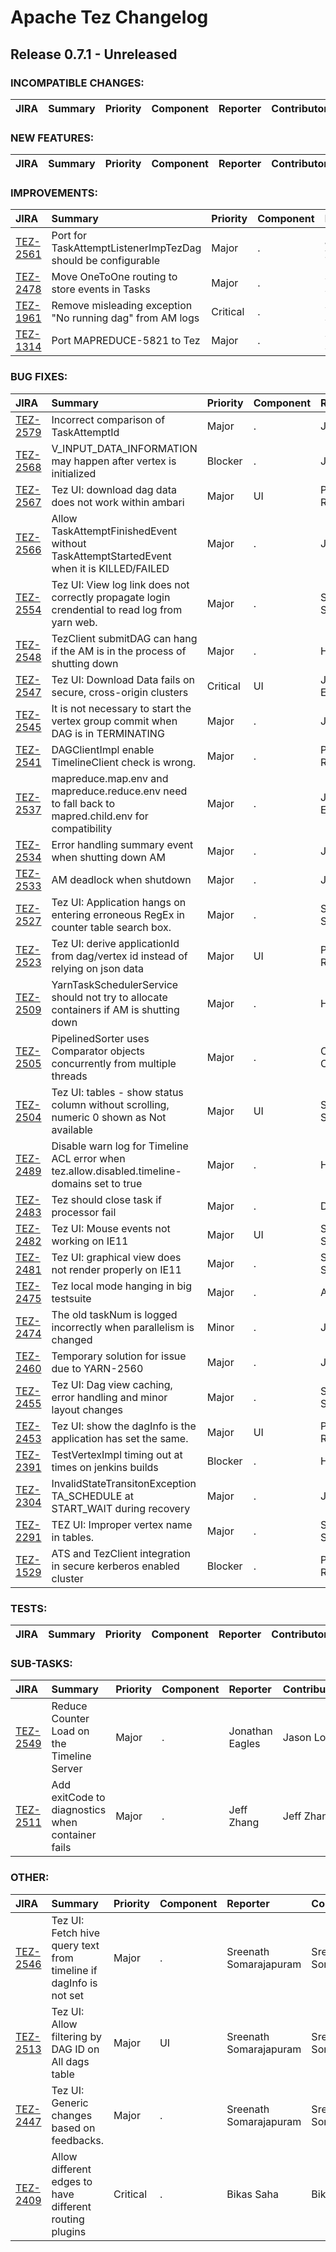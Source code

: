 
<!---
# Licensed to the Apache Software Foundation (ASF) under one
# or more contributor license agreements.  See the NOTICE file
# distributed with this work for additional information
# regarding copyright ownership.  The ASF licenses this file
# to you under the Apache License, Version 2.0 (the
# "License"); you may not use this file except in compliance
# with the License.  You may obtain a copy of the License at
#
#     http://www.apache.org/licenses/LICENSE-2.0
#
# Unless required by applicable law or agreed to in writing, software
# distributed under the License is distributed on an "AS IS" BASIS,
# WITHOUT WARRANTIES OR CONDITIONS OF ANY KIND, either express or implied.
# See the License for the specific language governing permissions and
# limitations under the License.
-->
# Apache Tez Changelog

## Release 0.7.1 - Unreleased

### INCOMPATIBLE CHANGES:

| JIRA | Summary | Priority | Component | Reporter | Contributor |
|:---- |:---- | :--- |:---- |:---- |:---- |


### NEW FEATURES:

| JIRA | Summary | Priority | Component | Reporter | Contributor |
|:---- |:---- | :--- |:---- |:---- |:---- |


### IMPROVEMENTS:

| JIRA | Summary | Priority | Component | Reporter | Contributor |
|:---- |:---- | :--- |:---- |:---- |:---- |
| [TEZ-2561](https://issues.apache.org/jira/browse/TEZ-2561) | Port for TaskAttemptListenerImpTezDag should be configurable |  Major | . | Johannes Zillmann | Jeff Zhang |
| [TEZ-2478](https://issues.apache.org/jira/browse/TEZ-2478) | Move OneToOne routing to store events in Tasks |  Major | . | Siddharth Seth | Siddharth Seth |
| [TEZ-1961](https://issues.apache.org/jira/browse/TEZ-1961) | Remove misleading exception "No running dag" from AM logs |  Critical | . | Siddharth Seth | Jeff Zhang |
| [TEZ-1314](https://issues.apache.org/jira/browse/TEZ-1314) | Port MAPREDUCE-5821 to Tez |  Major | . | Siddharth Seth | Rajesh Balamohan |


### BUG FIXES:

| JIRA | Summary | Priority | Component | Reporter | Contributor |
|:---- |:---- | :--- |:---- |:---- |:---- |
| [TEZ-2579](https://issues.apache.org/jira/browse/TEZ-2579) | Incorrect comparison of TaskAttemptId |  Major | . | Jeff Zhang | Jeff Zhang |
| [TEZ-2568](https://issues.apache.org/jira/browse/TEZ-2568) | V\_INPUT\_DATA\_INFORMATION may happen after vertex is initialized |  Blocker | . | Jeff Zhang | Jeff Zhang |
| [TEZ-2567](https://issues.apache.org/jira/browse/TEZ-2567) | Tez UI: download dag data does not work within ambari |  Major | UI | Prakash Ramachandran | Prakash Ramachandran |
| [TEZ-2566](https://issues.apache.org/jira/browse/TEZ-2566) | Allow TaskAttemptFinishedEvent without TaskAttemptStartedEvent when it is KILLED/FAILED |  Major | . | Jeff Zhang | Jeff Zhang |
| [TEZ-2554](https://issues.apache.org/jira/browse/TEZ-2554) | Tez UI: View log link does not correctly propagate login crendential to read log from yarn web. |  Major | . | Sreenath Somarajapuram | Sreenath Somarajapuram |
| [TEZ-2548](https://issues.apache.org/jira/browse/TEZ-2548) | TezClient submitDAG can hang if the AM is in the process of shutting down |  Major | . | Hitesh Shah | Hitesh Shah |
| [TEZ-2547](https://issues.apache.org/jira/browse/TEZ-2547) | Tez UI: Download Data fails on secure, cross-origin clusters |  Critical | UI | Jonathan Eagles | Jonathan Eagles |
| [TEZ-2545](https://issues.apache.org/jira/browse/TEZ-2545) | It is not necessary to start the vertex group commit when DAG is in TERMINATING |  Major | . | Jeff Zhang | Jeff Zhang |
| [TEZ-2541](https://issues.apache.org/jira/browse/TEZ-2541) | DAGClientImpl enable TimelineClient check is wrong. |  Major | . | Prakash Ramachandran | Prakash Ramachandran |
| [TEZ-2537](https://issues.apache.org/jira/browse/TEZ-2537) | mapreduce.map.env and mapreduce.reduce.env need to fall back to mapred.child.env for compatibility |  Major | . | Jonathan Eagles | Rohini Palaniswamy |
| [TEZ-2534](https://issues.apache.org/jira/browse/TEZ-2534) | Error handling summary event when shutting down AM |  Major | . | Jeff Zhang | Jeff Zhang |
| [TEZ-2533](https://issues.apache.org/jira/browse/TEZ-2533) | AM deadlock when shutdown |  Major | . | Jeff Zhang | Jeff Zhang |
| [TEZ-2527](https://issues.apache.org/jira/browse/TEZ-2527) | Tez UI: Application hangs on entering erroneous RegEx in counter table search box. |  Major | . | Sreenath Somarajapuram | Sreenath Somarajapuram |
| [TEZ-2523](https://issues.apache.org/jira/browse/TEZ-2523) | Tez UI: derive applicationId from dag/vertex id instead of relying on json data |  Major | UI | Prakash Ramachandran | Prakash Ramachandran |
| [TEZ-2509](https://issues.apache.org/jira/browse/TEZ-2509) | YarnTaskSchedulerService should not try to allocate containers if AM is shutting down |  Major | . | Hitesh Shah | Hitesh Shah |
| [TEZ-2505](https://issues.apache.org/jira/browse/TEZ-2505) | PipelinedSorter uses Comparator objects concurrently from multiple threads |  Major | . | Cyrille Chépélov | Rajesh Balamohan |
| [TEZ-2504](https://issues.apache.org/jira/browse/TEZ-2504) | Tez UI: tables - show status column without scrolling, numeric 0 shown as Not available |  Major | UI | Sreenath Somarajapuram | Sreenath Somarajapuram |
| [TEZ-2489](https://issues.apache.org/jira/browse/TEZ-2489) | Disable warn log for Timeline ACL error when tez.allow.disabled.timeline-domains set to true |  Major | . | Hitesh Shah | Chang Li |
| [TEZ-2483](https://issues.apache.org/jira/browse/TEZ-2483) | Tez should close task if processor fail |  Major | . | Daniel Dai | Jeff Zhang |
| [TEZ-2482](https://issues.apache.org/jira/browse/TEZ-2482) | Tez UI: Mouse events not working on IE11 |  Major | UI | Sreenath Somarajapuram | Sreenath Somarajapuram |
| [TEZ-2481](https://issues.apache.org/jira/browse/TEZ-2481) | Tez UI: graphical view does not render properly on IE11 |  Major | . | Sreenath Somarajapuram | Sreenath Somarajapuram |
| [TEZ-2475](https://issues.apache.org/jira/browse/TEZ-2475) | Tez local mode hanging in big testsuite |  Major | . | André Kelpe | Siddharth Seth |
| [TEZ-2474](https://issues.apache.org/jira/browse/TEZ-2474) | The old taskNum is logged incorrectly when parallelism is changed |  Minor | . | Jeff Zhang | Jeff Zhang |
| [TEZ-2460](https://issues.apache.org/jira/browse/TEZ-2460) | Temporary solution for issue due to YARN-2560 |  Major | . | Jeff Zhang | Jeff Zhang |
| [TEZ-2455](https://issues.apache.org/jira/browse/TEZ-2455) | Tez UI: Dag view caching, error handling and minor layout changes |  Major | . | Sreenath Somarajapuram | Sreenath Somarajapuram |
| [TEZ-2453](https://issues.apache.org/jira/browse/TEZ-2453) | Tez UI: show the dagInfo is the application has set the same. |  Major | UI | Prakash Ramachandran | Prakash Ramachandran |
| [TEZ-2391](https://issues.apache.org/jira/browse/TEZ-2391) | TestVertexImpl timing out at times on jenkins builds |  Blocker | . | Hitesh Shah | Mit Desai |
| [TEZ-2304](https://issues.apache.org/jira/browse/TEZ-2304) | InvalidStateTransitonException TA\_SCHEDULE at START\_WAIT during recovery |  Major | . | Jason Lowe | Jeff Zhang |
| [TEZ-2291](https://issues.apache.org/jira/browse/TEZ-2291) | TEZ UI: Improper vertex name in tables. |  Major | . | Sreenath Somarajapuram | Sreenath Somarajapuram |
| [TEZ-1529](https://issues.apache.org/jira/browse/TEZ-1529) | ATS and TezClient integration  in secure kerberos enabled cluster |  Blocker | . | Prakash Ramachandran | Prakash Ramachandran |


### TESTS:

| JIRA | Summary | Priority | Component | Reporter | Contributor |
|:---- |:---- | :--- |:---- |:---- |:---- |


### SUB-TASKS:

| JIRA | Summary | Priority | Component | Reporter | Contributor |
|:---- |:---- | :--- |:---- |:---- |:---- |
| [TEZ-2549](https://issues.apache.org/jira/browse/TEZ-2549) | Reduce Counter Load on the Timeline Server |  Major | . | Jonathan Eagles | Jason Lowe |
| [TEZ-2511](https://issues.apache.org/jira/browse/TEZ-2511) | Add exitCode to diagnostics when container fails |  Major | . | Jeff Zhang | Jeff Zhang |


### OTHER:

| JIRA | Summary | Priority | Component | Reporter | Contributor |
|:---- |:---- | :--- |:---- |:---- |:---- |
| [TEZ-2546](https://issues.apache.org/jira/browse/TEZ-2546) | Tez UI: Fetch hive query text from timeline if dagInfo is not set |  Major | . | Sreenath Somarajapuram | Sreenath Somarajapuram |
| [TEZ-2513](https://issues.apache.org/jira/browse/TEZ-2513) | Tez UI: Allow filtering by DAG ID on All dags table |  Major | UI | Sreenath Somarajapuram | Sreenath Somarajapuram |
| [TEZ-2447](https://issues.apache.org/jira/browse/TEZ-2447) | Tez UI: Generic changes based on feedbacks. |  Major | . | Sreenath Somarajapuram | Sreenath Somarajapuram |
| [TEZ-2409](https://issues.apache.org/jira/browse/TEZ-2409) | Allow different edges to have different routing plugins |  Critical | . | Bikas Saha | Bikas Saha |


